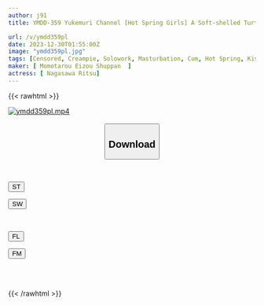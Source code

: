 ```yaml
---
author: j91
title: YMDD-359 Yukemuri Channel [Hot Spring Girls] A Soft-shelled Turtle Service Girl Who Won't Let Go In Her Mouth Sucks All The Juices And Cums Continuously! An Uncut Release Of The Naughty Broadcast Accident During The Yamakuni Onsen Tour! ! Ritsu Nagasawa

url: /v/ymdd359pl
date: 2023-12-30T01:55:00Z
image: "ymdd359pl.jpg"
tags: [Censored, Creampie, Solowork, Masturbation, Cum, Hot Spring, Kiss	]
maker: [ Momotarou Eizou Shuppan  ]
actress: [ Nagasawa Ritsu]
---
```



{{< rawhtml >}}

<div class="video" data-videoid="AkkqJWPLdJHXyOr">
    <a href="javascript:;">
        <img src="/v/ymdd359pl/ymdd359pl.jpg" width="WIDTH" height="HEIGHT" alt="ymdd359pl.mp4" loading="lazy">
    </a>
</div>

<script type="text/javascript" src="https://j91.asia/asset/on-demand-st.js"></script>

<br>
  <link rel="stylesheet" href="https://j91.asia/asset/bs5.css">
  
  <center>
  <button class="btn btn-primary" type="button" data-bs-toggle="collapse" data-bs-target=".multi-collapse" aria-expanded="false" aria-controls="multiCollapseExample1 multiCollapseExample2"><h2>Download</h2></button></center>
</p>
<div class="row">
  <div class="col">
    <div class="collapse multi-collapse" id="multiCollapseExample1">
      <div class="card card-body">
	      	      <br>
<div class="buttons">  
<p><a href="https://streamtape.to/v/AkkqJWPLdJHXyOr" target="_blank"><button class="btn-hover color-3"><i class="fa fa-download"></i> ST</button></a></p>
<p><a href="https://flaswish.com/cbhqslhl86ep" target="_blank"><button class="btn-hover color-2"><i class="fa fa-download"></i> SW</button></a></p></div>
    </div>
  </div>
</div>
  <div class="col">
    <div class="collapse multi-collapse" id="multiCollapseExample2">
      <div class="card card-body">
	      <br>
<div class="buttons">
<p><a href="javascript:;" target="_blank"><button class="btn-hover color-9"><i class="fa fa-download"></i> FL</button></a></p>
<p><a href="javascript:;" target="_blank"><button class="btn-hover color-8"><i class="fa fa-download"></i> FM</button></a></p></div>
<br><br>
      </div>
    </div>
  </div>
</div>

{{< /rawhtml >}}